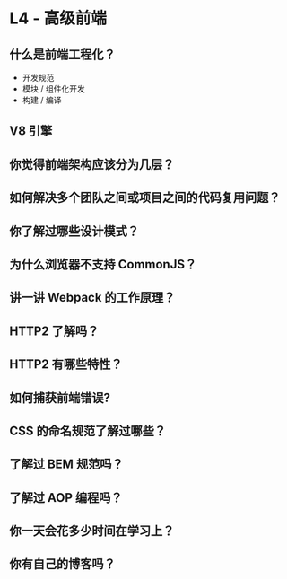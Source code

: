 # L4 - 高级前端

## 什么是前端工程化？

- 开发规范
- 模块 / 组件化开发
- 构建 / 编译

## V8 引擎

## 你觉得前端架构应该分为几层？

## 如何解决多个团队之间或项目之间的代码复用问题？

## 你了解过哪些设计模式？

## 为什么浏览器不支持 CommonJS？

## 讲一讲 Webpack 的工作原理？

## HTTP2 了解吗？

## HTTP2 有哪些特性？

## 如何捕获前端错误?

## CSS 的命名规范了解过哪些？

## 了解过 BEM 规范吗？

## 了解过 AOP 编程吗？

## 你一天会花多少时间在学习上？

## 你有自己的博客吗？

